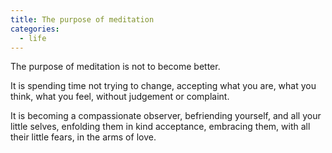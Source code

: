 ```yaml
---
title: The purpose of meditation
categories:
  - life
---
```


The purpose of meditation
is not to become better.

It is spending time
not trying to change,
accepting what you are,
what you think,
what you feel,
without judgement
or complaint.

It is becoming
a compassionate observer,
befriending yourself,
and all your little selves,
enfolding them
in kind acceptance,
embracing them,
with all their little fears,
in the arms of love.
